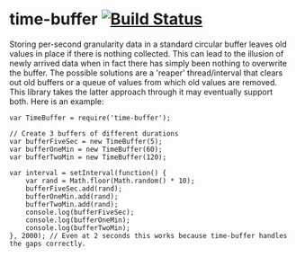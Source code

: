 time-buffer [![Build Status](https://secure.travis-ci.org/mzsanford/time-buffer.png?branch=master)](http://travis-ci.org/mzsanford/time-buffer)
===========

Storing per-second granularity data in a standard circular buffer leaves old values in place if there is nothing collected. This can lead to the illusion of newly arrived data when in fact there has simply been nothing to overwrite the buffer. The possible solutions are a 'reaper' thread/interval that clears out old buffers or a queue of values from which old values are removed. This library takes the latter approach through it may eventually support both. Here is an example:


    var TimeBuffer = require('time-buffer');

    // Create 3 buffers of different durations
    var bufferFiveSec = new TimeBuffer(5);
    var bufferOneMin = new TimeBuffer(60);
    var bufferTwoMin = new TimeBuffer(120);

    var interval = setInterval(function() {
    	var rand = Math.floor(Math.random() * 10);
    	bufferFiveSec.add(rand);
    	bufferOneMin.add(rand);
    	bufferTwoMin.add(rand);
    	console.log(bufferFiveSec);
    	console.log(bufferOneMin);
    	console.log(bufferTwoMin);
    }, 2000); // Even at 2 seconds this works because time-buffer handles the gaps correctly.

